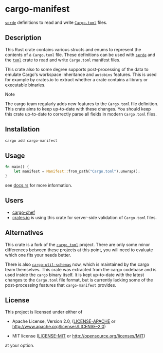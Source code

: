 cargo-manifest
==============================================================================

[`serde`](https://serde.rs) definitions to read and write
[`Cargo.toml`](https://doc.rust-lang.org/cargo/reference/manifest.html) files.


Description
------------------------------------------------------------------------------

This Rust crate contains various structs and enums to represent the contents of
a `Cargo.toml` file. These definitions can be used with [`serde`](https://serde.rs)
and the [`toml`](https://crates.io/crates/toml) crate to read and write
`Cargo.toml` manifest files.

This crate also to some degree supports post-processing of the data to emulate
Cargo's workspace inheritance and `autobins` features. This is used for example
by crates.io to extract whether a crate contains a library or executable
binaries.

> [!NOTE]
> The cargo team regularly adds new features to the `Cargo.toml` file
> definition. This crate aims to keep up-to-date with these changes. You should
> keep this crate up-to-date to correctly parse all fields in modern
> `Cargo.toml` files.


Installation
------------------------------------------------------------------------------

```sh
cargo add cargo-manifest
```


Usage
------------------------------------------------------------------------------

```rust
fn main() {
    let manifest = Manifest::from_path("Cargo.toml").unwrap();
}
```

see [docs.rs](https://docs.rs/cargo-manifest) for more information.


Users
------------------------------------------------------------------------------

- [cargo-chef](https://crates.io/crates/cargo-chef)
- [crates.io](https://github.com/rust-lang/crates.io) is using this crate for
  server-side validation of `Cargo.toml` files.


Alternatives
------------------------------------------------------------------------------

This crate is a fork of the [`cargo_toml`](https://crates.io/crates/cargo_toml)
project. There are only some minor differences between these projects at this
point, you will need to evaluate which one fits your needs better.

There is also [`cargo-util-schemas`](https://crates.io/crates/cargo-util-schemas)
now, which is maintained by the cargo team themselves. This crate was extracted
from the cargo codebase and is used inside the `cargo` binary itself. It is
kept up-to-date with the latest changes to the `Cargo.toml` file format, but is
currently lacking some of the post-processing features that `cargo-manifest`
provides.


License
------------------------------------------------------------------------------

This project is licensed under either of

- Apache License, Version 2.0, ([LICENSE-APACHE](LICENSE-APACHE) or
  <http://www.apache.org/licenses/LICENSE-2.0>)

- MIT license ([LICENSE-MIT](LICENSE-MIT) or
  <http://opensource.org/licenses/MIT>)

at your option.
